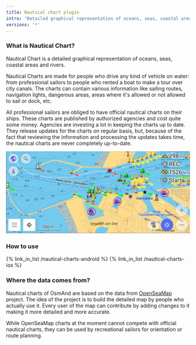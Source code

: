 ```yaml
---
title: Nautical chart plugin
intro: "Detailed graphical representation of oceans, seas, coastal areas and rivers."
versions: '*'
---
```


### What is Nautical Chart?
Nautical Chart is a detailed graphical representation of oceans, seas, coastal areas and rivers.

Nautical Charts are made for people who drive any kind of vehicle on water: from professional sailors to people who rented a boat to make a tour over city canals. The charts can contain various information like sailing routes, navigation lights, dangerous areas, areas where it's allowed or not allowed to sail or dock, etc.

All professional sailors are obliged to have official nautical charts on their ships. These charts are published by authorized agencies and cost quite some money. Agencies are investing a lot in keeping the charts up to date. They release updates for the charts on regular basis, but, because of the fact that reviewing the information and processing the updates takes time, the nautical charts are never completely up-to-date.

![Nautical maps on iOs](/assets/images/plugins/nautical-charts/nautical-intro.jpg)

### How to use

{% link_in_list /nautical-charts-android %}
{% link_in_list /nautical-charts-ios %}

### Where the data comes from?

Nautical charts of OsmAnd are based on the data from  [OpenSeaMap](http://www.openseamap.org/) project. The idea of the project is to build the detailed map by people who actually use it. Every user of the map can contribute by adding changes to it making it more detailed and more accurate.

While OpenSeaMap charts at the moment cannot compete with official nautical charts, they can be used by recreational sailors for orientation or route planning.

